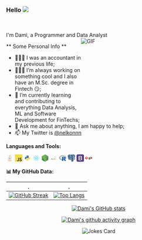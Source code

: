 
### Hello <img src="https://media.giphy.com/media/hvRJCLFzcasrR4ia7z/giphy.gif" width="25px">

<br />
<br />
I'm Dami, a Programmer and Data Analyst
<br/>
  <img align="right" alt="GIF" src="https://media.giphy.com/media/qgQUggAC3Pfv687qPC/giphy.gif" width="300" height="200" />

** Some Personal Info **

- 🤵🏿‍♂️ I was an accountant in my previous life;
- 👨🏽‍💻 I’m always working on something cool and I also have an M.Sc. degree in Fintech 😏;
- 🌱 I’m currently learning and contributing to everything Data Analysis, ML and Software Development for FinTechs; 
- 💬 Ask me about anything, I am happy to help;
- 📫 My Twitter is [@nelkonnn](https://twitter.com/nelkonnn)


**Languages and Tools:**  

<code><img height="20" src="https://raw.githubusercontent.com/github/explore/80688e429a7d4ef2fca1e82350fe8e3517d3494d/topics/java/java.png"></code>
<code><img height="20" src="https://raw.githubusercontent.com/github/explore/80688e429a7d4ef2fca1e82350fe8e3517d3494d/topics/javascript/javascript.png"></code>
<code><img height="20" src="https://raw.githubusercontent.com/github/explore/80688e429a7d4ef2fca1e82350fe8e3517d3494d/topics/python/python.png"></code>
<code><img height="20" src="https://raw.githubusercontent.com/github/explore/80688e429a7d4ef2fca1e82350fe8e3517d3494d/topics/react/react.png"></code>
<code><img height="20" src="https://raw.githubusercontent.com/github/explore/80688e429a7d4ef2fca1e82350fe8e3517d3494d/topics/nodejs/nodejs.png"></code>
<code><img height="20" src="https://raw.githubusercontent.com/github/explore/80688e429a7d4ef2fca1e82350fe8e3517d3494d/topics/mysql/mysql.png"></code>
<code><img height="20" src="https://raw.githubusercontent.com/github/explore/80688e429a7d4ef2fca1e82350fe8e3517d3494d/topics/r/r.png"></code>
<code><img height="20" src="https://raw.githubusercontent.com/github/explore/80688e429a7d4ef2fca1e82350fe8e3517d3494d/topics/postgresql/postgresql.png"></code>
<code><img height="20" src="https://raw.githubusercontent.com/github/explore/80688e429a7d4ef2fca1e82350fe8e3517d3494d/topics/bootstrap/bootstrap.png"></code>
<code><img height="20" src="https://raw.githubusercontent.com/github/explore/80688e429a7d4ef2fca1e82350fe8e3517d3494d/topics/git/git.png"></code>



 **📊 My GitHub Data:**

|                                                                                                            .                                                                                                            |                                                                             .                                                                             |
| :---------------------------------------------------------------------------------------------------------------------------------------------------------------------------------------------------------------------: | :-------------------------------------------------------------------------------------------------------------------------------------------------------: |
| [![GitHub Streak](https://github-readme-streak-stats.herokuapp.com?user=nelkon01&theme=cobalt&hide_border=true&date_format=M%20j%5B%2C%20Y%5D&fire=DD0000&ring=DD2727&currStreakNum=00DD3DC2&background=000000)](#!) | [![Top Langs](https://github-readme-stats.vercel.app/api/top-langs/?username=nelkon01&layout=compact&theme=vision-friendly-dark&hide_border=true)](#!) |

<div id="github_stats" align="center">

[![Dami's GitHub stats](https://github-readme-stats.vercel.app/api?username=nelkon01&count_private=true&show_icons=true&theme=radical&hide_border=true)](#!)

[![Dami's github activity graph](https://github-activity-graph-oopa.herokuapp.com/graph?username=nelkon01&theme=redical&hide_border=true)](#!)

![Jokes Card](https://readme-jokes.vercel.app/api?theme=redical&hide_border=true)

</div>
